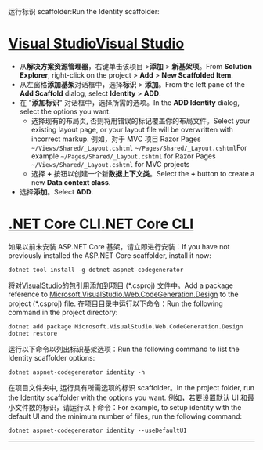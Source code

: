 <span data-ttu-id="69cb0-101">运行标识 scaffolder:</span><span class="sxs-lookup"><span data-stu-id="69cb0-101">Run the Identity scaffolder:</span></span>

# <a name="visual-studiotabvisual-studio"></a>[<span data-ttu-id="69cb0-102">Visual Studio</span><span class="sxs-lookup"><span data-stu-id="69cb0-102">Visual Studio</span></span>](#tab/visual-studio)

* <span data-ttu-id="69cb0-103">从**解决方案资源管理器**，右键单击该项目 >**添加** > **新基架项**。</span><span class="sxs-lookup"><span data-stu-id="69cb0-103">From **Solution Explorer**, right-click on the project > **Add** > **New Scaffolded Item**.</span></span>
* <span data-ttu-id="69cb0-104">从左窗格**添加基架**对话框中，选择**标识** > **添加**。</span><span class="sxs-lookup"><span data-stu-id="69cb0-104">From the left pane of the **Add Scaffold** dialog, select **Identity** > **ADD**.</span></span>
* <span data-ttu-id="69cb0-105">在 "**添加标识**" 对话框中，选择所需的选项。</span><span class="sxs-lookup"><span data-stu-id="69cb0-105">In the **ADD Identity** dialog, select the options you want.</span></span>
  * <span data-ttu-id="69cb0-106">选择现有的布局页, 否则将用错误的标记覆盖你的布局文件。</span><span class="sxs-lookup"><span data-stu-id="69cb0-106">Select your existing layout page, or your layout file will be overwritten with incorrect markup.</span></span> <span data-ttu-id="69cb0-107">例如，对于 MVC 项目 Razor Pages `~/Views/Shared/_Layout.cshtml` `~/Pages/Shared/_Layout.cshtml`</span><span class="sxs-lookup"><span data-stu-id="69cb0-107">For example `~/Pages/Shared/_Layout.cshtml` for Razor Pages `~/Views/Shared/_Layout.cshtml` for MVC projects</span></span>
  * <span data-ttu-id="69cb0-108">选择 **+** 按钮以创建一个新**数据上下文类**。</span><span class="sxs-lookup"><span data-stu-id="69cb0-108">Select the **+** button to create a new **Data context class**.</span></span>
* <span data-ttu-id="69cb0-109">选择**添加**。</span><span class="sxs-lookup"><span data-stu-id="69cb0-109">Select **ADD**.</span></span>

# <a name="net-core-clitabnetcore-cli"></a>[<span data-ttu-id="69cb0-110">.NET Core CLI</span><span class="sxs-lookup"><span data-stu-id="69cb0-110">.NET Core CLI</span></span>](#tab/netcore-cli)

<span data-ttu-id="69cb0-111">如果以前未安装 ASP.NET Core 基架，请立即进行安装：</span><span class="sxs-lookup"><span data-stu-id="69cb0-111">If you have not previously installed the ASP.NET Core scaffolder, install it now:</span></span>

```dotnetcli
dotnet tool install -g dotnet-aspnet-codegenerator
```

<span data-ttu-id="69cb0-112">将对[VisualStudio](https://www.nuget.org/packages/Microsoft.VisualStudio.Web.CodeGeneration.Design/)的包引用添加到项目 (\*.csproj) 文件中。</span><span class="sxs-lookup"><span data-stu-id="69cb0-112">Add a package reference to [Microsoft.VisualStudio.Web.CodeGeneration.Design](https://www.nuget.org/packages/Microsoft.VisualStudio.Web.CodeGeneration.Design/) to the project (\*.csproj) file.</span></span> <span data-ttu-id="69cb0-113">在项目目录中运行以下命令：</span><span class="sxs-lookup"><span data-stu-id="69cb0-113">Run the following command in the project directory:</span></span>

```dotnetcli
dotnet add package Microsoft.VisualStudio.Web.CodeGeneration.Design
dotnet restore
```

<span data-ttu-id="69cb0-114">运行以下命令以列出标识基架选项：</span><span class="sxs-lookup"><span data-stu-id="69cb0-114">Run the following command to list the Identity scaffolder options:</span></span>

```dotnetcli
dotnet aspnet-codegenerator identity -h
```

<span data-ttu-id="69cb0-115">在项目文件夹中, 运行具有所需选项的标识 scaffolder。</span><span class="sxs-lookup"><span data-stu-id="69cb0-115">In the project folder, run the Identity scaffolder with the options you want.</span></span> <span data-ttu-id="69cb0-116">例如，若要设置默认 UI 和最小文件数的标识，请运行以下命令：</span><span class="sxs-lookup"><span data-stu-id="69cb0-116">For example, to setup identity with the default UI and the minimum number of files, run the following command:</span></span>

```dotnetcli
dotnet aspnet-codegenerator identity --useDefaultUI
```

---

